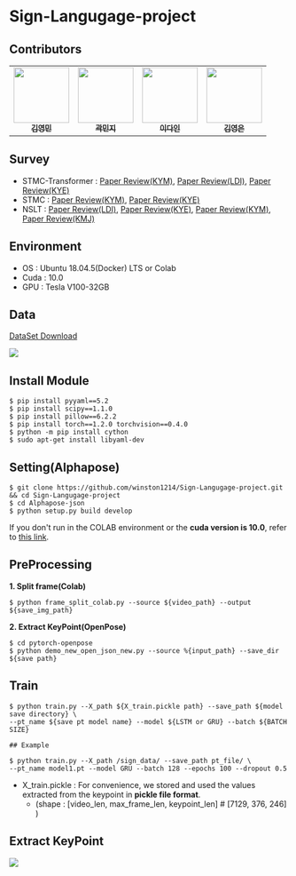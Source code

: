 # Sign-Langugage-project

## Contributors

<table>
  <tr>
      <td align="center"><a href="https://github.com/winston1214"><img src="https://avatars.githubusercontent.com/u/47775179?v=4" width="100" height="100"><br /><sub><b>김영민</b></sub></td>
      <td align="center"><a href="https://github.com/dbxminz"><img src="https://avatars.githubusercontent.com/u/75927569?v=4" width="100" height="100"><br /><sub><b>곽민지</b></sub></td>
      <td align="center"><a href="https://github.com/manypeople-AI"><img src="https://avatars.githubusercontent.com/u/76834485?v=4" width="100" height="100"><br /><sub><b>이다인</b></sub></td>
      <td align="center"><a href="https://github.com/yyeongeun"><img src="https://avatars.githubusercontent.com/u/70632327?v=4" width="100" height="100"><br /><sub><b>김영은</b></sub></td> 
     </tr>
</table>

## Survey

- STMC-Transformer : <a href='https://bigdata-analyst.tistory.com/284'>Paper Review(KYM)</a>, <a href='https://di-bigdata-study.tistory.com/14'>Paper Review(LDI)</a>, <a href='https://rladuddms.tistory.com/85'>Paper Review(KYE)</a>
- STMC : <a href='https://bigdata-analyst.tistory.com/289?category=883085'>Paper Review(KYM)</a>, <a href='https://rladuddms.tistory.com/88'>Paper Review(KYE)</a>
- NSLT : <a href='https://di-bigdata-study.tistory.com/17'>Paper Review(LDI)</a>, <a href='https://rladuddms.tistory.com/94'>Paper Review(KYE)</a>, <a href='https://bigdata-analyst.tistory.com/295'>Paper Review(KYM)</a>, <a href='https://dbxminz.tistory.com/92'>Paper Review(KMJ)</a>

## Environment

- OS : Ubuntu 18.04.5(Docker) LTS or Colab
- Cuda : 10.0
- GPU : Tesla V100-32GB


## Data

<a href='https://aihub.or.kr/opendata/keti-data/recognition-laguage/KETI-02-003'>DataSet Download</a>

<img src='https://github.com/winston1214/Sign-Langugage-project/blob/master/picture/sample_data.gif?raw=true'></img>

## Install Module
```
$ pip install pyyaml==5.2
$ pip install scipy==1.1.0
$ pip install pillow==6.2.2
$ pip install torch==1.2.0 torchvision==0.4.0
$ python -m pip install cython
$ sudo apt-get install libyaml-dev
```

## Setting(Alphapose)
```
$ git clone https://github.com/winston1214/Sign-Langugage-project.git && cd Sign-Langugage-project
$ cd Alphapose-json
$ python setup.py build develop
```

If you don't run in the COLAB environment or the **cuda version is 10.0**, refer to <a href='https://bigdata-analyst.tistory.com/328?category=908124'>this link</a>.

## PreProcessing

**1. Split frame(Colab)**
```
$ python frame_split_colab.py --source ${video_path} --output ${save_img_path}
```
**2. Extract KeyPoint(OpenPose)**
```
$ cd pytorch-openpose
$ python demo_new_open_json_new.py --source %{input_path} --save_dir ${save path}
```

## Train

```
$ python train.py --X_path ${X_train.pickle path} --save_path ${model save directory} \
--pt_name ${save pt model name} --model ${LSTM or GRU} --batch ${BATCH SIZE}

## Example

$ python train.py --X_path /sign_data/ --save_path pt_file/ \
--pt_name model1.pt --model GRU --batch 128 --epochs 100 --dropout 0.5
```
- X_train.pickle : For convenience, we stored and used the values extracted from the keypoint in **pickle file format**.
  - (shape : [video_len, max_frame_len, keypoint_len] # [7129, 376, 246] )


## Extract KeyPoint
<img src='https://github.com/winston1214/Sign-Langugage-project/blob/master/picture/OpenPose_sample.gif?raw=true'></img>
